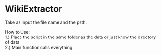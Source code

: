 # WikiExtractor
Take as input the file name and the path.  

How to Use:  
1.) Place the script in the same folder as the data or just know the directory of data.  
2.) Main function calls everything.